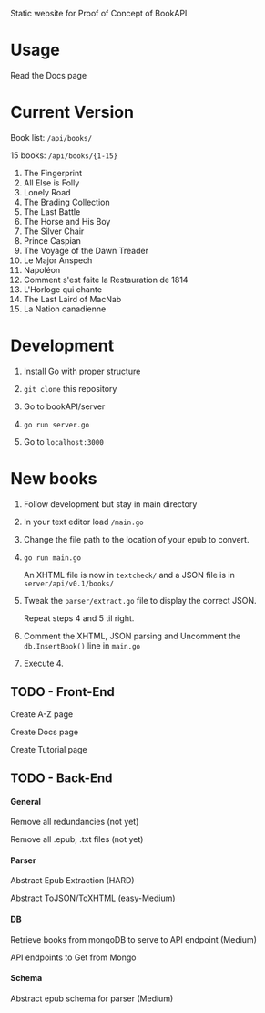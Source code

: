 Static website for Proof of Concept of BookAPI

# Usage

Read the Docs page

# Current Version

Book list: ```/api/books/```

15 books: ```/api/books/{1-15}```

1. The Fingerprint
2. All Else is Folly
3. Lonely Road
4. The Brading Collection
5. The Last Battle
6. The Horse and His Boy
7. The Silver Chair
8. Prince Caspian
9. The Voyage of the Dawn Treader
10. Le Major Anspech
11. Napoléon
12. Comment s'est faite la Restauration de 1814
13. L'Horloge qui chante
14. The Last Laird of MacNab
15. La Nation canadienne

# Development

1. Install Go with proper [structure](http://golang.org/doc/code.html)

2. ```git clone``` this repository

3. Go to bookAPI/server

4. ```go run server.go```

5. Go to ```localhost:3000```

# New books

1. Follow development but stay in main directory

2. In your text editor load ```/main.go```

3. Change the file path to the location of your epub to convert.

4. ```go run main.go```

	An XHTML file is now in ```textcheck/``` and a JSON file is in ```server/api/v0.1/books/```

5. Tweak the ```parser/extract.go``` file to display the correct JSON.

	Repeat steps 4 and 5 til right.

6. Comment the XHTML, JSON parsing and Uncomment the ```db.InsertBook()``` line in ```main.go```

7. Execute 4.

## TODO - Front-End

Create A-Z page

Create Docs page

Create Tutorial page

## TODO - Back-End

#### General

Remove all redundancies (not yet)

Remove all .epub, .txt files (not yet)

#### Parser

Abstract Epub Extraction (HARD)

Abstract ToJSON/ToXHTML (easy-Medium)

#### DB

Retrieve books from mongoDB to serve to API endpoint (Medium)

API endpoints to Get from Mongo

#### Schema

Abstract epub schema for parser (Medium)

